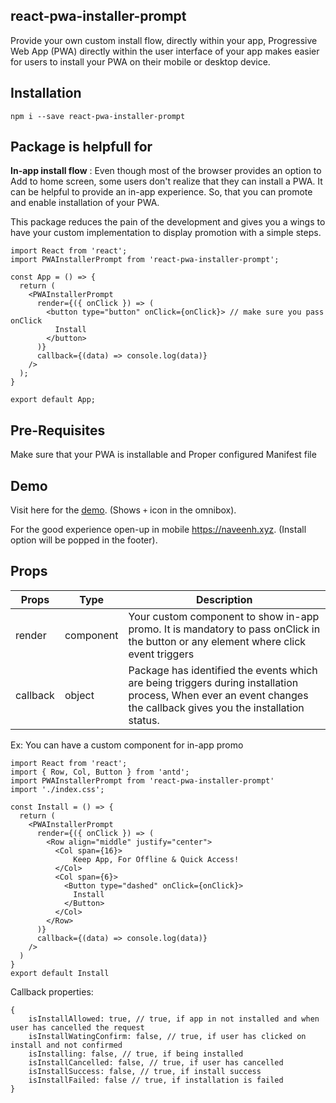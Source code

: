 
## **react-pwa-installer-prompt**

Provide your own custom install flow, directly within your app,  Progressive Web App (PWA) directly within the user interface of your app makes easier for users to install your PWA on their mobile or desktop device. 

## Installation
    npm i --save react-pwa-installer-prompt
    
## Package is helpfull for

**In-app install flow** : Even though most of the browser provides an option to Add to home screen, some users don't realize that they can install a PWA. It can be helpful to provide an in-app experience. So, that you can promote and enable installation of your PWA.

This package reduces the pain of the development and gives you a wings to have your custom implementation to display promotion with a simple steps.

    import React from 'react';
    import PWAInstallerPrompt from 'react-pwa-installer-prompt';
    
    const App = () => {
      return (
        <PWAInstallerPrompt 
          render={({ onClick }) => (
            <button type="button" onClick={onClick}> // make sure you pass onClick
              Install
            </button>
          )}
          callback={(data) => console.log(data)} 
        />
      );
    }
    
    export default App;
 
## Pre-Requisites
Make sure that your PWA is installable and Proper configured Manifest file

## Demo
Visit here for the [demo](https://bit.ly/33QBYj9). (Shows `+` icon in the omnibox).

For the good experience open-up in mobile https://naveenh.xyz. (Install option will be popped in the footer).

## Props
|Props| Type |Description|
|--|--|--|
| render | component  | Your custom component to show in-app promo. It is mandatory to pass onClick in the button or any element where click event triggers| 
|callback|object|Package has identified the events which are being triggers during installation process, When ever an event changes the callback gives you the installation status. |


Ex: You can have a custom component for in-app promo

    import React from 'react';
    import { Row, Col, Button } from 'antd';
    import PWAInstallerPrompt from 'react-pwa-installer-prompt'
    import './index.css';
    
    const Install = () => {       
      return (  
        <PWAInstallerPrompt 
          render={({ onClick }) => (
            <Row align="middle" justify="center">
              <Col span={16}>
                  Keep App, For Offline & Quick Access!
              </Col>
              <Col span={6}>
                <Button type="dashed" onClick={onClick}>
                  Install
                </Button>
              </Col>
            </Row>
          )}
          callback={(data) => console.log(data)} 
        />
      )
    }
    export default Install

Callback properties:

    {
        isInstallAllowed: true, // true, if app in not installed and when user has cancelled the request
        isInstallWatingConfirm: false, // true, if user has clicked on install and not confirmed 
        isInstalling: false, // true, if being installed
        isInstallCancelled: false, // true, if user has cancelled 
        isInstallSuccess: false, // true, if install success
        isInstallFailed: false // true, if installation is failed
    }
